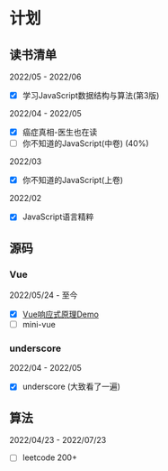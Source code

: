 # 计划

## 读书清单

2022/05 - 2022/06

- [x] 学习JavaScript数据结构与算法(第3版)

2022/04 - 2022/05

- [x] 癌症真相-医生也在读
- [ ] 你不知道的JavaScript(中卷) (40%)

2022/03

- [x] 你不知道的JavaScript(上卷)

2022/02

- [x] JavaScript语言精粹
 
## 源码 

### Vue

2022/05/24 - 至今

- [x] [Vue响应式原理Demo](https://github.com/w2xi/vue-reactivity-demo/)
- [ ] mini-vue 

### underscore

2022/04 - 2022/05

- [x] underscore (大致看了一遍)

## 算法

2022/04/23 - 2022/07/23

- [ ] leetcode 200+